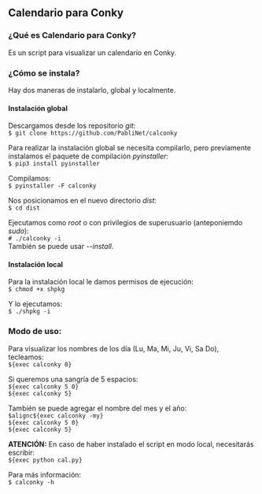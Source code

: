 ## Calendario para Conky

### ¿Qué es Calendario para Conky?
Es un script para visualizar un calendario en Conky.

### ¿Cómo se instala?
Hay dos maneras de instalarlo, global y localmente.

#### Instalación global
Descargamos desde los repositorio _git_:   
`$ git clone https://github.com/PabliNet/calconky`

Para realizar la instalación global se necesita compilarlo, pero previamente instalamos el paquete de compilación _pyinstaller_:   
`$ pip3 install pyinstaller`

Compilamos:   
`$ pyinstaller -F calconky`

Nos posicionamos en el nuevo directorio _dist_:   
`$ cd dist`

Ejecutamos como _root_ o con privilegios de superusuario (anteponiemdo _sudo_):   
`# ./calconky -i`   
También se puede usar _--install_.

#### Instalación local
Para la instalación local le damos permisos de ejecución:   
`$ chmod +x shpkg`

Y lo ejecutamos:   
`$ ./shpkg -i`

### Modo de uso:
Para visualizar los nombres de los día (Lu, Ma, Mi, Ju, Vi, Sa Do), tecleamos:   
`${exec calconky 0}`

Si queremos una sangría de 5 espacios:   
`${exec calconky 5 0}`   
`${exec calconky 5}`

También se puede agregar el nombre del mes y el año:   
`$alignc${exec calconky -my}`   
`${exec calconky 5 0}`   
`${exec calconky 5}`

**ATENCIÓN:** En caso de haber instalado el script en modo local, necesitarás escribir:   
`${exec python cal.py}`

Para más información:   
`$ calconky -h`
